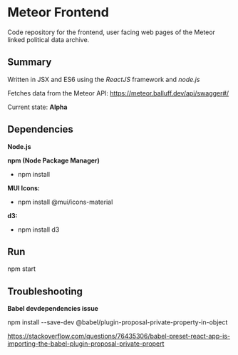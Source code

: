 # Meteor Frontend

Code repository for the frontend, user facing web pages of the Meteor linked political data archive.

## Summary

Written in JSX and ES6 using the *ReactJS* framework and *node.js*

Fetches data from the Meteor API: https://meteor.balluff.dev/api/swagger#/

Current state: **Alpha**

## Dependencies

**Node.js**

**npm (Node Package Manager)**

- npm install

**MUI Icons:**

- npm install @mui/icons-material

**d3:**

- npm install d3

## Run

npm start

## Troubleshooting
**Babel devdependencies issue**

npm install --save-dev @babel/plugin-proposal-private-property-in-object

https://stackoverflow.com/questions/76435306/babel-preset-react-app-is-importing-the-babel-plugin-proposal-private-propert

